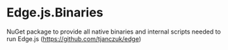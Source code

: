 # Edge.js.Binaries
NuGet package to provide all native binaries and internal scripts needed to run Edge.js (https://github.com/tjanczuk/edge)

